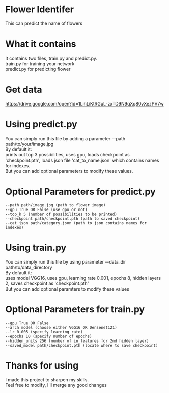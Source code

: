 # Flower Identifer
This can predict the name of flowers

# What it contains
It contains two files, train.py and predict.py.  
train.py for training your network  
predict.py for predicting flower  

# Get data  
https://drive.google.com/open?id=1LihLiKtRGuL-zxTD9N9qXq80vXezPV7w

# Using predict.py
You can simply run this file by adding a parameter --path path/to/your/image.jpg  
By default it:  
prints out top 3 possibilities, uses gpu, loads checkpoint as 'checkpoint.pth',
loads json file 'cat_to_name.json' which contains names for indexes.  
But you can add optional parameters to modify these values.

# Optional Parameters for predict.py
```
--path path/image.jpg (path to flower image)  
--gpu True OR False (use gpu or not)  
--top_k 5 (number of possibilities to be printed)  
--checkpoint path/checkpoint.pth (path to saved checkpoint)  
--cat_json path/category.json (path to json contains names for indexes)  
```

# Using train.py
You can simply run this file by using parameter --data_dir path/to/data_directory  
By default it:  
uses model VGG16, uses gpu, learning rate 0.001, epochs 8, hidden layers 2,
saves checkpoint as 'checkpoint.pth'  
But you can add optional paramters to modify these values

# Optional Parameters for train.py
```
--gpu True OR False  
--arch model (choose either VGG16 OR Densenet121)  
--lr 0.005 (specify learning rate)  
--epochs 10 (specify number of epochs)  
--hidden_units 256 (number of in_features for 2nd hidden layer)  
--saved_model path/checkpoint.pth (locate where to save checkpoint)  
```

# Thanks for using
I made this project to sharpen my skills.  
Feel free to modify, I'll merge any good changes
